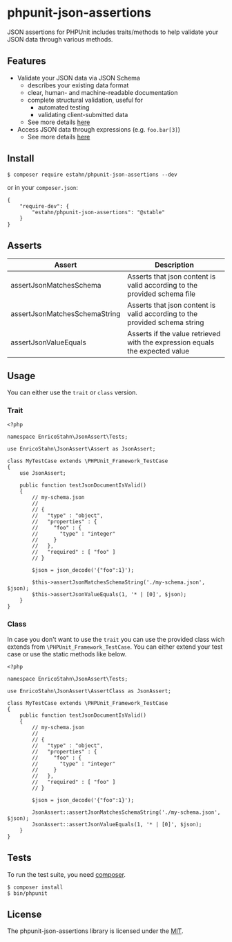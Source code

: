 # phpunit-json-assertions

JSON assertions for PHPUnit includes traits/methods to help validate your JSON data through various methods.

## Features

* Validate your JSON data via JSON Schema
    * describes your existing data format
    * clear, human- and machine-readable documentation
    * complete structural validation, useful for
        * automated testing
        * validating client-submitted data
    * See more details [here](http://json-schema.org/)
* Access JSON data through expressions (e.g. `foo.bar[3]`)
    * See more details [here](http://jmespath.org/examples.html)

## Install

    $ composer require estahn/phpunit-json-assertions --dev
    
or in your `composer.json`:

    {
        "require-dev": {
            "estahn/phpunit-json-assertions": "@stable"
        }
    }

## Asserts

| Assert                        | Description                                                                  |
| ----------------------------- | ---------------------------------------------------------------------------- |
| assertJsonMatchesSchema       | Asserts that json content is valid according to the provided schema file     |
| assertJsonMatchesSchemaString | Asserts that json content is valid according to the provided schema string   |
| assertJsonValueEquals         | Asserts if the value retrieved with the expression equals the expected value |

## Usage

You can either use the `trait` or `class` version.

### Trait

    <?php
    
    namespace EnricoStahn\JsonAssert\Tests;
    
    use EnricoStahn\JsonAssert\Assert as JsonAssert;
    
    class MyTestCase extends \PHPUnit_Framework_TestCase
    {
        use JsonAssert;
        
        public function testJsonDocumentIsValid()
        {
            // my-schema.json
            //
            // {
            //   "type" : "object",
            //   "properties" : {
            //     "foo" : {
            //       "type" : "integer"
            //     }
            //   },
            //   "required" : [ "foo" ]
            // }
        
            $json = json_decode('{"foo":1}');
            
            $this->assertJsonMatchesSchemaString('./my-schema.json', $json);
            $this->assertJsonValueEquals(1, '* | [0]', $json);
        }
    }

### Class

In case you don't want to use the `trait` you can use the provided class wich extends from `\PHPUnit_Framework_TestCase`.
You can either extend your test case or use the static methods like below.

    <?php
    
    namespace EnricoStahn\JsonAssert\Tests;
    
    use EnricoStahn\JsonAssert\AssertClass as JsonAssert;
    
    class MyTestCase extends \PHPUnit_Framework_TestCase
    {
        public function testJsonDocumentIsValid()
        {
            // my-schema.json
            //
            // {
            //   "type" : "object",
            //   "properties" : {
            //     "foo" : {
            //       "type" : "integer"
            //     }
            //   },
            //   "required" : [ "foo" ]
            // }
        
            $json = json_decode('{"foo":1}');
            
            JsonAssert::assertJsonMatchesSchemaString('./my-schema.json', $json);
            JsonAssert::assertJsonValueEquals(1, '* | [0]', $json);
        }
    }

## Tests

To run the test suite, you need [composer](http://getcomposer.org).

    $ composer install
    $ bin/phpunit

## License

The phpunit-json-assertions library is licensed under the [MIT](LICENSE).